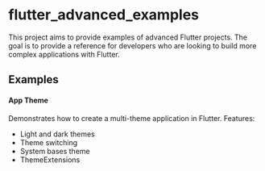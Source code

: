 # flutter_advanced_examples
This project aims to provide examples of advanced Flutter projects.
The goal is to provide a reference for developers who are looking to build more complex applications with Flutter.

## Examples

#### App Theme
Demonstrates how to create a multi-theme application in Flutter.
Features:
- Light and dark themes
- Theme switching
- System bases theme
- ThemeExtensions